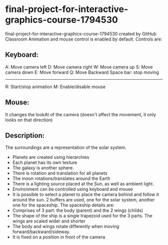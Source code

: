 # final-project-for-interactive-graphics-course-1794530
final-project-for-interactive-graphics-course-1794530 created by GitHub Classroom
Animation and mouse control is enabled by default.
Controls are:


Keyboard:
----
A: Move camera left
D: Move camera right
W: Move camera up
S: Move camera down
E: Move forward
Q: Move Backward
Space bar: stop moving

----
R: Start/stop animation
M: Enable/disable mouse

Mouse: 
----
It changes the lookAt of the camera (doesn't affect the movement, it only looks on that direction)

Description:
-----
The surroundings are a representation of the solar system.
- Planets are created using hierarchies
- Each planet has its own texture
- The galaxy is another sphere.
- There is rotation and translation for all planets
- The moon rotations/translates around the Earth
- There is a lighting source placed at the Sun, as well as ambient light.
- Environment can be controlled using keyboard and mouse
- It is possible to select a planet to place the camera behind and follow it around the sun.
2 buffers are used, one for the solar system, another one for the spaceship. The spaceship details are:
- Comprises of 3 part: the body (parent) and the 2 wings (childs)
- The shape of the ship is a single trapezoid used for the 3 parts. The wings are scaled wider and shorter
- The body and wings rotate differently when moving forward/backward/sideway.
- It is fixed on a position in front of the camera
